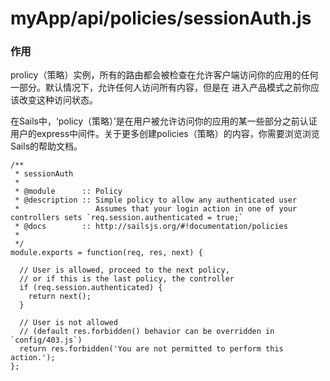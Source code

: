 # myApp/api/policies/sessionAuth.js
### 作用
prolicy（策略）实例，所有的路由都会被检查在允许客户端访问你的应用的任何一部分。默认情况下，允许任何人访问所有内容，但是在 进入产品模式之前你应该改变这种访问状态。

在Sails中，‘policy（策略）’是在用户被允许访问你的应用的某一些部分之前认证用户的express中间件。关于更多创建policies（策略）的内容，你需要浏览浏览Sails的帮助文档。
<docmeta name="uniqueID" value="sessionAuthjs444151">
<docmeta name="displayName" value="sessionAuth.js">

```
/**
 * sessionAuth
 *
 * @module      :: Policy
 * @description :: Simple policy to allow any authenticated user
 *                 Assumes that your login action in one of your controllers sets `req.session.authenticated = true;`
 * @docs        :: http://sailsjs.org/#!documentation/policies
 *
 */
module.exports = function(req, res, next) {

  // User is allowed, proceed to the next policy, 
  // or if this is the last policy, the controller
  if (req.session.authenticated) {
    return next();
  }

  // User is not allowed
  // (default res.forbidden() behavior can be overridden in `config/403.js`)
  return res.forbidden('You are not permitted to perform this action.');
};

```
